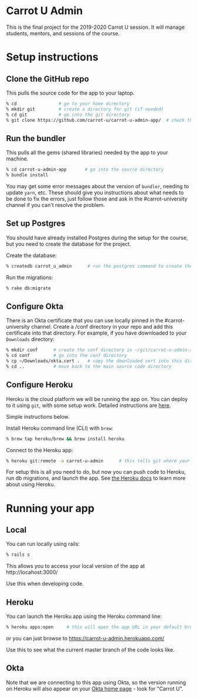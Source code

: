 # Carrot U Admin

This is the final project for the 2019-2020 Carrot U session. It will manage students,
mentors, and sessions of the course.

# Setup instructions

## Clone the GitHub repo

This pulls the source code for the app to your laptop.

```bash
% cd                # go to your home directory
% mkdir git         # create a directory for git (if needed)
% cd git            # go into the git directory
% git clone https://github.com/carrot-u/carrot-u-admin-app/  # check this repo out from git
```

## Run the bundler

This pulls all the gems (shared libraries) needed by the app to your machine.

```bash
% cd carrot-u-admin-app       # go into the source directory
% bundle install
```

You may get some error messages about the version of `bundler`, needing to update `yarn`,
etc. These should give you instructions about what needs to be done to fix the errors,
just follow those and ask in the #carrot-university channel if you can't resolve the
problem.

## Set up Postgres

You should have already installed Postgres during the setup for the course, but you
need to create the database for the project.

Create the database:

```bash
% createdb carrot_u_admin      # run the postgres command to create the db
```

Run the migrations:

```bash
% rake db:migrate
```

## Configure Okta

There is an Okta certificate that you can use locally pinned in the #carrot-university channel. Create a /conf
directory in your repo and add this certificate into that directory. For example, if you have downloaded to your
`Downloads` directory:

```bash
% mkdir conf      # create the conf directory in ~/git/carrot-u-admin-app
% cd conf         # go into the conf directory
% cp ~/Downloads/okta.cert .   # copy the downloaded cert into this directory
% cd ..           # move back to the main source code directory
```

## Configure Heroku

Heroku is the cloud platform we will be running the app on. You can deploy to it
using `git`, with some setup work.
Detailed instructions are [here](https://devcenter.heroku.com/articles/git).

Simple instructions below.

Install Heroku command line (CLI) with `brew`:

```bash
% brew tap heroku/brew && brew install heroku
```

Connect to the Heroku app:

```bash
% heroku git:remote -a carrot-u-admin      # this tells git where your heroku app lives
```

For setup this is all you need to do, but now you can push code to Heroku, run
db migrations, and launch the app. See 
[the Heroku docs](https://devcenter.heroku.com/articles/getting-started-with-ruby)
to learn more about using Heroku.

# Running your app

## Local

You can run locally using rails:

```bash
% rails s
``` 

This allows you to access your local version of the app at http://locahost:3000/

Use this when developing code.

## Heroku

You can launch the Heroku app using the Heroku command line:

```bash
% heroku apps:open     # this will open the app URL in your default browser
```

or you can just browse to https://carrot-u-admin.herokuapp.com/

Use this to see what the current master branch of the code looks like.

## Okta

Note that we are connecting to this app using Okta, so the version running on Heroku
will also appear on your [Okta home page](https://instacart.okta.com/app/UserHome) - look for "Carrot U".




